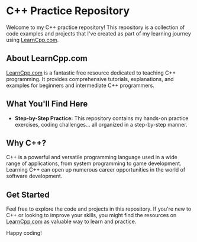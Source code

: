 # C++ Practice Repository

Welcome to my C++ practice repository! This repository is a collection of code examples and projects that I've created as part of my learning journey using [LearnCpp.com](https://learncpp.com).

## About LearnCpp.com

[LearnCpp.com](https://learncpp.com) is a fantastic free resource dedicated to teaching C++ programming. It provides comprehensive tutorials, explanations, and examples for beginners and intermediate C++ programmers.

## What You'll Find Here

- **Step-by-Step Practice:** This repository contains my hands-on practice exercises, coding challenges... all organized in a step-by-step manner.

## Why C++?

C++ is a powerful and versatile programming language used in a wide range of applications, from system programming to game development. Learning C++ can open up numerous career opportunities in the world of software development.

## Get Started

Feel free to explore the code and projects in this repository. If you're new to C++ or looking to improve your skills, you might find the resources on [LearnCpp.com](https://learncpp.com) as valuable way to learn and practice.

Happy coding!

